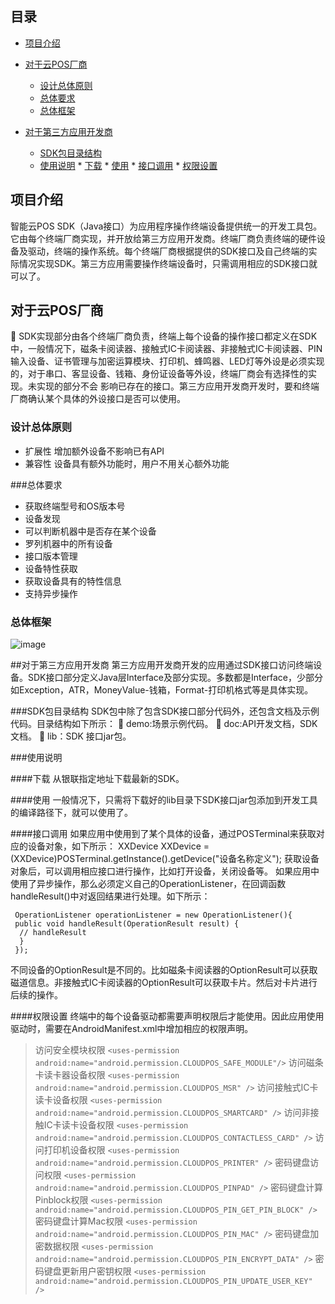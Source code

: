 ## 目录
 - [项目介绍](#项目介绍)
 - [对于云POS厂商](#对于云POS厂商)
	 * [设计总体原则](#设计总体原则)
	 * [总体要求](#总体要求)
	 * [总体框架](#总体框架)
	  
 - [对于第三方应用开发商](#对于第三方应用开发商)
	 * [SDK包目录结构](#SDK包目录结构)
	 * [使用说明](#使用说明)
		   * [下载](#下载)
		   * [使用](#使用)
		   * [接口调用](#接口调用)
		   * [权限设置](#权限设置)
		   
<a name="项目介绍"></a>
## 项目介绍
智能云POS SDK（Java接口）为应用程序操作终端设备提供统一的开发工具包。它由每个终端厂商实现，并开放给第三方应用开发商。终端厂商负责终端的硬件设备及驱动，终端的操作系统。每个终端厂商根据提供的SDK接口及自己终端的实际情况实现SDK。第三方应用需要操作终端设备时，只需调用相应的SDK接口就可以了。
 
<a name="对于云POS厂商"></a>
## 对于云POS厂商
	SDK实现部分由各个终端厂商负责，终端上每个设备的操作接口都定义在SDK中，一般情况下，磁条卡阅读器、接触式IC卡阅读器、非接触式IC卡阅读器、PIN输入设备、证书管理与加密运算模块、打印机、蜂鸣器、LED灯等外设是必须实现的，对于串口、客显设备、钱箱、身份证设备等外设，终端厂商会有选择性的实现。未实现的部分不会 影响已存在的接口。第三方应用开发商开发时，要和终端厂商确认某个具体的外设接口是否可以使用。

<a name="设计总体原则"></a>
### 设计总体原则
 - 扩展性
增加额外设备不影响已有API
 - 兼容性
设备具有额外功能时，用户不用关心额外功能

<a name="总体要求"></a>
###总体要求
 - 获取终端型号和OS版本号
 - 设备发现
 - 可以判断机器中是否存在某个设备
 - 罗列机器中的所有设备
 - 接口版本管理
 - 设备特性获取
 - 获取设备具有的特性信息
 - 支持异步操作

<a name="总体框架"></a>
### 总体框架
![image](https://github.com/ZhangUP/CloudposSDK/blob/master/docs/%E4%BD%95%E6%80%BB%E6%80%BB%E4%BD%93%E6%A1%86%E6%9E%B6%E5%9B%BE.png)

<a name="对于第三方应用开发商"></a>
##对于第三方应用开发商
第三方应用开发商开发的应用通过SDK接口访问终端设备。SDK接口部分定义Java层Interface及部分实现。多数都是Interface，少部分如Exception，ATR，MoneyValue-钱箱，Format-打印机格式等是具体实现。

<a name="SDK包目录结构"></a>
###SDK包目录结构
SDK包中除了包含SDK接口部分代码外，还包含文档及示例代码。目录结构如下所示：
	demo:场景示例代码。
	doc:API开发文档，SDK文档。
	lib：SDK 接口jar包。

<a name="使用说明"></a>
###使用说明

<a name="下载"></a>
####下载
从银联指定地址下载最新的SDK。

<a name="使用"></a>
####使用
一般情况下，只需将下载好的lib目录下SDK接口jar包添加到开发工具的编译路径下，就可以使用了。

<a name="接口调用"></a>
####接口调用
如果应用中使用到了某个具体的设备，通过POSTerminal来获取对应的设备对象，如下所示：
XXDevice XXDevice =(XXDevice)POSTerminal.getInstance().getDevice("设备名称定义");
获取设备对象后，可以调用相应接口进行操作，比如打开设备，关闭设备等。
如果应用中使用了异步操作，那么必须定义自己的OperationListener，在回调函数handleResult()中对返回结果进行处理。如下所示：
		 
     OperationListener operationListener = new OperationListener(){
     public void handleResult(OperationResult result) {
      // handleResult
      }
     });
   不同设备的OptionResult是不同的。比如磁条卡阅读器的OptionResult可以获取磁道信息。非接触式IC卡阅读器的OptionResult可以获取卡片。然后对卡片进行后续的操作。

<a name="权限设置"></a>
####权限设置
终端中的每个设备驱动都需要声明权限后才能使用。因此应用使用驱动时，需要在AndroidManifest.xml中增加相应的权限声明。

> 访问安全模块权限
> `<uses-permission android:name="android.permission.CLOUDPOS_SAFE_MODULE"/>`
> 访问磁条卡读卡器设备权限
> `<uses-permission android:name="android.permission.CLOUDPOS_MSR" />`
> 访问接触式IC卡读卡设备权限
> `<uses-permission android:name="android.permission.CLOUDPOS_SMARTCARD" />`
> 访问非接触IC卡读卡设备权限
> `<uses-permission android:name="android.permission.CLOUDPOS_CONTACTLESS_CARD" />`
> 访问打印机设备权限
> `<uses-permission android:name="android.permission.CLOUDPOS_PRINTER" />`
> 密码键盘访问权限
> `<uses-permission android:name="android.permission.CLOUDPOS_PINPAD" />`
> 密码键盘计算Pinblock权限
> `<uses-permission android:name="android.permission.CLOUDPOS_PIN_GET_PIN_BLOCK" />`
> 密码键盘计算Mac权限
> `<uses-permission android:name="android.permission.CLOUDPOS_PIN_MAC" />`
> 密码键盘加密数据权限
> `<uses-permission android:name="android.permission.CLOUDPOS_PIN_ENCRYPT_DATA" />`
> 密码键盘更新用户密钥权限
> `<uses-permission android:name="android.permission.CLOUDPOS_PIN_UPDATE_USER_KEY" />`

